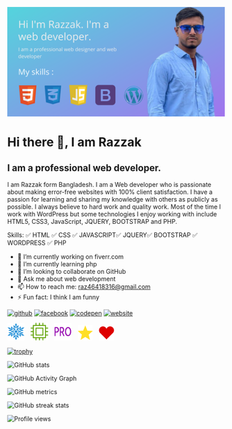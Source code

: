 
![I am a professional web developer.](https://github.com/freelancerraz152/gig-banner-design/blob/main/123-456-7890.png?raw=true)

# Hi there 👋, I am Razzak
## I am a professional web developer.

I am Razzak form Bangladesh. I am a Web developer who is passionate about making error-free websites with 100% client satisfaction. I have a passion for learning and sharing my knowledge with others as publicly as possible. I always believe to hard work and quality work. Most of the time I work with WordPress but some technologies I enjoy working with include HTML5, CSS3, JavaScript, JQUERY, BOOTSTRAP and PHP.

Skills: ✅ HTML ✅ CSS ✅ JAVASCRIPT✅ JQUERY✅ BOOTSTRAP ✅ WORDPRESS ✅ PHP

- 🔭 I’m currently working on fiverr.com 
- 🌱 I’m currently learning php 
- 👯 I’m looking to collaborate on GitHub  
- 💬 Ask me about web development  
- 📫 How to reach me: raz46418316@gmail.com  
- ⚡ Fun fact: I think I am funny 


[<img src='https://cdn.jsdelivr.net/npm/simple-icons@3.0.1/icons/github.svg' alt='github' height='40'>](https://github.com/freelancerraz152)  [<img src='https://cdn.jsdelivr.net/npm/simple-icons@3.0.1/icons/facebook.svg' alt='facebook' height='40'>](https://www.facebook.com/freelancerraz152)  [<img src='https://cdn.jsdelivr.net/npm/simple-icons@3.0.1/icons/codepen.svg' alt='codepen' height='40'>](https://codepen.io/freelancerraz152)  [<img src='https://cdn.jsdelivr.net/npm/simple-icons@3.0.1/icons/icloud.svg' alt='website' height='40'>](https://freelancerraz152.github.io/Brigate/)  

<a href='https://archiveprogram.github.com/'><img src='https://raw.githubusercontent.com/acervenky/animated-github-badges/master/assets/acbadge.gif' width='40' height='40'></a> <a href='https://docs.github.com/en/developers'><img src='https://raw.githubusercontent.com/acervenky/animated-github-badges/master/assets/devbadge.gif' width='40' height='40'></a> <a href='https://github.com/pricing'><img src='https://raw.githubusercontent.com/acervenky/animated-github-badges/master/assets/pro.gif' width='40' height='40'></a> <a href='https://stars.github.com/'><img src='https://raw.githubusercontent.com/acervenky/animated-github-badges/master/assets/starbadge.gif' width='35' height='35'></a> <a href='https://docs.github.com/en/github/supporting-the-open-source-community-with-github-sponsors'><img src='https://raw.githubusercontent.com/acervenky/animated-github-badges/master/assets/sponsorbadge.gif' width='35' height='35'></a> 

[![trophy](https://github-profile-trophy.vercel.app/?username=freelancerraz152)](https://github.com/ryo-ma/github-profile-trophy)

![GitHub stats](https://github-readme-stats.vercel.app/api?username=freelancerraz152&show_icons=true)  

![GitHub Activity Graph](https://activity-graph.herokuapp.com/graph?username=freelancerraz152)  

![GitHub metrics](https://metrics.lecoq.io/freelancerraz152)  

![GitHub streak stats](https://github-readme-streak-stats.herokuapp.com/?user=freelancerraz152)  

![Profile views](https://gpvc.arturio.dev/freelancerraz152)  
